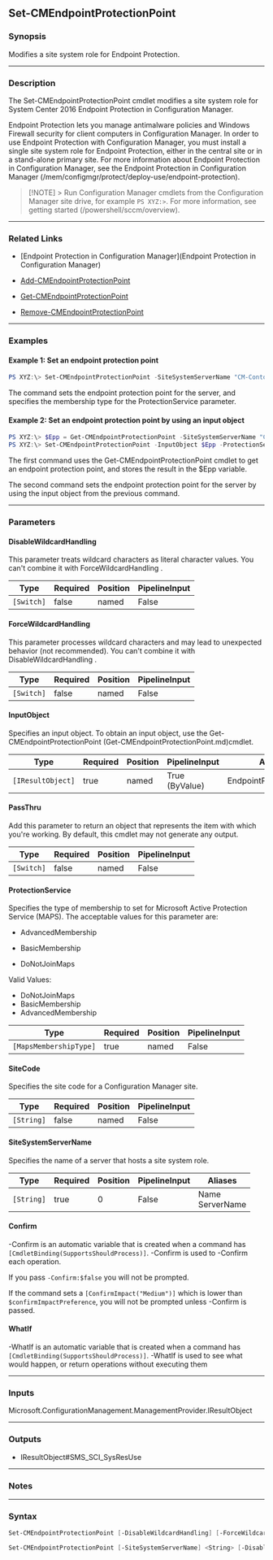 Set-CMEndpointProtectionPoint
-----------------------------




### Synopsis
Modifies a site system role for Endpoint Protection.



---


### Description

The Set-CMEndpointProtectionPoint cmdlet modifies a site system role for System Center 2016 Endpoint Protection in Configuration Manager.



Endpoint Protection lets you manage antimalware policies and Windows Firewall security for client computers in Configuration Manager. In order to use Endpoint Protection with Configuration Manager, you must install a single site system role for Endpoint Protection, either in the central site or in a stand-alone primary site. For more information about Endpoint Protection in Configuration Manager, see the Endpoint Protection in Configuration Manager (/mem/configmgr/protect/deploy-use/endpoint-protection).



> [!NOTE] > Run Configuration Manager cmdlets from the Configuration Manager site drive, for example `PS XYZ:>`. For more information, see getting started (/powershell/sccm/overview).



---


### Related Links
* [Endpoint Protection in Configuration Manager](Endpoint Protection in Configuration Manager)



* [Add-CMEndpointProtectionPoint](Add-CMEndpointProtectionPoint)



* [Get-CMEndpointProtectionPoint](Get-CMEndpointProtectionPoint)



* [Remove-CMEndpointProtectionPoint](Remove-CMEndpointProtectionPoint)





---


### Examples
#### Example 1: Set an endpoint protection point
```PowerShell
PS XYZ:\> Set-CMEndpointProtectionPoint -SiteSystemServerName "CM-Contoso.Contoso.Com" -SiteCode "CM2" -ProtectionService AdvancedMembership
```
The command sets the endpoint protection point for the server, and specifies the membership type for the ProtectionService parameter.
#### Example 2: Set an endpoint protection point by using an input object
```PowerShell
PS XYZ:\> $Epp = Get-CMEndpointProtectionPoint -SiteSystemServerName "CM-Contoso.Contoso.Com" -SiteCode "CM2"
PS XYZ:\> Set-CMEndpointProtectionPoint -InputObject $Epp -ProtectionService BasicMembership
```
The first command uses the Get-CMEndpointProtectionPoint cmdlet to get an endpoint protection point, and stores the result in the $Epp variable.


The second command sets the endpoint protection point for the server by using the input object from the previous command.


---


### Parameters
#### **DisableWildcardHandling**

This parameter treats wildcard characters as literal character values. You can't combine it with ForceWildcardHandling .






|Type      |Required|Position|PipelineInput|
|----------|--------|--------|-------------|
|`[Switch]`|false   |named   |False        |



#### **ForceWildcardHandling**

This parameter processes wildcard characters and may lead to unexpected behavior (not recommended). You can't combine it with DisableWildcardHandling .






|Type      |Required|Position|PipelineInput|
|----------|--------|--------|-------------|
|`[Switch]`|false   |named   |False        |



#### **InputObject**

Specifies an input object. To obtain an input object, use the Get-CMEndpointProtectionPoint (Get-CMEndpointProtectionPoint.md)cmdlet.






|Type             |Required|Position|PipelineInput |Aliases                |
|-----------------|--------|--------|--------------|-----------------------|
|`[IResultObject]`|true    |named   |True (ByValue)|EndpointProtectionPoint|



#### **PassThru**

Add this parameter to return an object that represents the item with which you're working. By default, this cmdlet may not generate any output.






|Type      |Required|Position|PipelineInput|
|----------|--------|--------|-------------|
|`[Switch]`|false   |named   |False        |



#### **ProtectionService**

Specifies the type of membership to set for Microsoft Active Protection Service (MAPS). The acceptable values for this parameter are:


* AdvancedMembership


* BasicMembership


* DoNotJoinMaps



Valid Values:

* DoNotJoinMaps
* BasicMembership
* AdvancedMembership






|Type                  |Required|Position|PipelineInput|
|----------------------|--------|--------|-------------|
|`[MapsMembershipType]`|true    |named   |False        |



#### **SiteCode**

Specifies the site code for a Configuration Manager site.






|Type      |Required|Position|PipelineInput|
|----------|--------|--------|-------------|
|`[String]`|false   |named   |False        |



#### **SiteSystemServerName**

Specifies the name of a server that hosts a site system role.






|Type      |Required|Position|PipelineInput|Aliases            |
|----------|--------|--------|-------------|-------------------|
|`[String]`|true    |0       |False        |Name<br/>ServerName|



#### **Confirm**
-Confirm is an automatic variable that is created when a command has ```[CmdletBinding(SupportsShouldProcess)]```.
-Confirm is used to -Confirm each operation.

If you pass ```-Confirm:$false``` you will not be prompted.


If the command sets a ```[ConfirmImpact("Medium")]``` which is lower than ```$confirmImpactPreference```, you will not be prompted unless -Confirm is passed.

#### **WhatIf**
-WhatIf is an automatic variable that is created when a command has ```[CmdletBinding(SupportsShouldProcess)]```.
-WhatIf is used to see what would happen, or return operations without executing them


---


### Inputs
Microsoft.ConfigurationManagement.ManagementProvider.IResultObject





---


### Outputs
* IResultObject#SMS_SCI_SysResUse






---


### Notes




---


### Syntax
```PowerShell
Set-CMEndpointProtectionPoint [-DisableWildcardHandling] [-ForceWildcardHandling] -InputObject <IResultObject> [-PassThru] -ProtectionService {DoNotJoinMaps | BasicMembership | AdvancedMembership} [-Confirm] [-WhatIf] [<CommonParameters>]
```
```PowerShell
Set-CMEndpointProtectionPoint [-SiteSystemServerName] <String> [-DisableWildcardHandling] [-ForceWildcardHandling] [-PassThru] -ProtectionService {DoNotJoinMaps | BasicMembership | AdvancedMembership} [-SiteCode <String>] [-Confirm] [-WhatIf] [<CommonParameters>]
```
